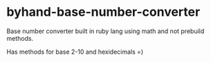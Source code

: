byhand-base-number-converter
============================

Base number converter built in ruby lang using math and not prebuild methods.

Has methods for base 2-10 and hexidecimals =)
